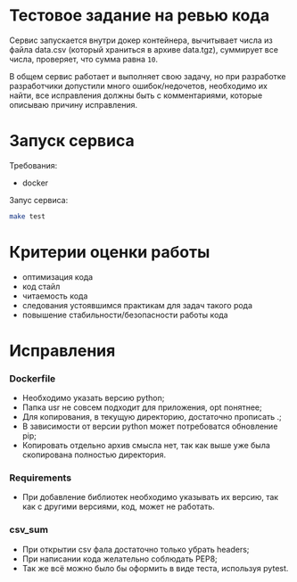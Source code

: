 # Тестовое задание на ревью кода
Сервис запускается внутри докер контейнера, вычитывает числа из файла data.csv (который храниться в архиве data.tgz), суммирует все числа, проверяет, что сумма равна `10`.
 
В общем сервис работает и выполняет свою задачу, но при разработке разработчики допустили много ошибок/недочетов, необходимо их найти, все исправления должны быть с комментариями, которые описываю причину исправления.
 
 
# Запуск сервиса
Требования:
- docker
 
Запус сервиса:
```bash
make test
```
 
# Критерии оценки работы
- оптимизация кода
- код стайл
- читаемость кода
- следования устоявшимся практикам для задач такого рода
- повышение стабильности/безопасности работы кода


# Исправления
### Dockerfile

- Необходимо указать версию python;
- Папка usr не совсем подходит для приложения, opt понятнее;
- Для копирования, в текущую директорию, достаточно прописать .;
- В зависимости от версии python может потребоватся обновление pip;
- Копировать отдельно архив смысла нет, так как выше уже была скопирована полностью директория.

### Requirements

- При добавление библиотек необходимо указывать их версию, так как с другими версиями, код, может не работать.

### csv_sum

- При открытии csv фала достаточно только убрать headers;
- При написании кода желательно соблюдать PEP8;
- Так же всё можно было бы оформить в виде теста, используя pytest.
